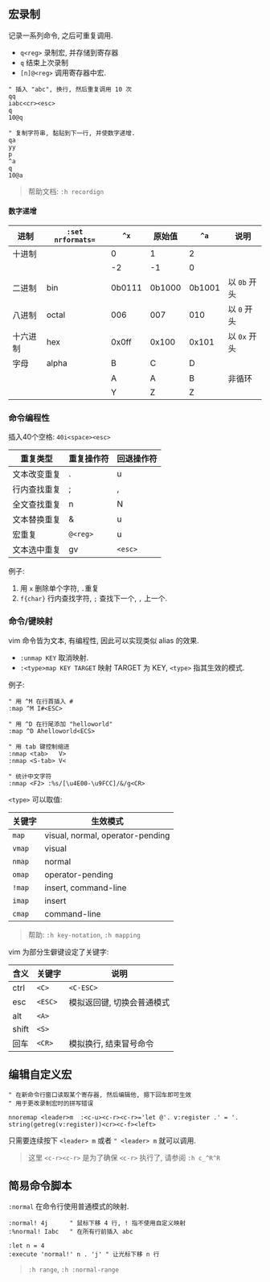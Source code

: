 ## 宏录制

记录一系列命令, 之后可重复调用.

- `q<reg>` 录制宏, 并存储到寄存器
- `q` 结束上次录制
- `[n]@<reg>` 调用寄存器中宏.

```vim
" 插入 "abc", 换行, 然后重复调用 10 次
qq
iabc<cr><esc>
q
10@q

" 复制字符串, 黏贴到下一行, 并使数字递增.
qa
yy
p
^a
q
10@a
```

> 帮助文档: `:h recordign`

#### 数字递增

| 进制     | `:set nrformats=` | `^x`   | 原始值 | `^a`   | 说明         |
| -------- | ------------ | ------ | ------ | ------ | ------------ |
| 十进制   |              | 0      | 1      | 2      |              |
|          |              | -2     | -1     | 0      |              |
| 二进制   | bin          | 0b0111 | 0b1000 | 0b1001 | 以 `0b` 开头 |
| 八进制   | octal        | 006    | 007    | 010    | 以 `0` 开头  |
| 十六进制 | hex          | 0x0ff  | 0x100  | 0x101  | 以 `0x` 开头 |
| 字母     | alpha        | B      | C      | D      |              |
|          |              | A      | A      | B      | 非循环    |
|          |              | Y      | Z      | Z       |              |

### 命令编程性

插入40个空格: `40i<space><esc>`

| 重复类型     | 重复操作符  | 回退操作符 |
| ------------ | ----------- | ---------- |
| 文本改变重复 | .           | u          |
| 行内查找重复 | ;           | ,          |
| 全文查找重复 | n           | N          |
| 文本替换重复 | &           | u          |
| 宏重复       | `@<reg>` | u          |
| 文本选中重复 | gv          | `<esc>`           |

例子:
1. 用 `x` 删除单个字符, `.`重复
2. `f{char}` 行内查找字符, `;` 查找下一个, `,` 上一个.

### 命令/键映射

vim 命令皆为文本, 有编程性, 因此可以实现类似 alias 的效果.

- `:unmap KEY` 取消映射.
- `:<type>map KEY TARGET` 映射 TARGET 为 KEY, `<type>` 指其生效的模式.

例子:
```vim
" 用 ^M 在行首插入 # 
:map ^M I#<ESC>

" 用 ^D 在行尾添加 "helloworld"
:map ^D Ahelloworld<ECS>

" 用 tab 键控制缩进
:nmap <tab>   V>
:nmap <S-tab> V<

" 统计中文字符
:nmap <F2> :%s/[\u4E00-\u9FCC]/&/g<CR>
```

`<type>` 可以取值:

| 关键字 | 生效模式             |
| ------ | -------------------- |
| `map`  | visual, normal, operator-pending                     |
| `vmap` | visual      |
| `nmap` | normal            |
| `omap` | operator-pending           |
| `!map` | insert, command-line |
| `imap` | insert             |
| `cmap` | command-line             |

> 帮助: `:h key-notation`, `:h mapping`

vim 为部分生僻键设定了关键字:

| 含义  | 关键字  | 说明                         |
| ----- | ------- | ---------------------------- |
| ctrl  | `<C>`   | `<C-ESC>`                    |
| esc   | `<ESC>` | 模拟返回键, 切换会普通模式 |
| alt   | `<A>`   |                              |
| shift | `<S>`    |                              |
| 回车  | `<CR>`        | 模拟换行, 结束冒号命令                            |


## 编辑自定义宏

```vim
" 在新命令行窗口读取某个寄存器, 然后编辑他, 摁下回车即可生效
" 用于更改录制宏时的拼写错误

nnoremap <leader>m  :<c-u><c-r><c-r>='let @'. v:register .' = '. string(getreg(v:register))<cr><c-f><left>
```

只需要连续按下 `<leader> m` 或者 `" <leader> m` 就可以调用.

> 这里 `<c-r><c-r>` 是为了确保 `<c-r>` 执行了, 请参阅 `:h c_^R^R`

## 简易命令脚本

`:normal` 在命令行使用普通模式的映射. 

```vim
:normal! 4j      " 鼠标下移 4 行, ! 指不使用自定义映射
:%normal! Iabc   " 在所有行前插入 abc

:let n = 4
:execute 'normal!' n . 'j' " 让光标下移 n 行
```

> `:h range`, `:h :normal-range`